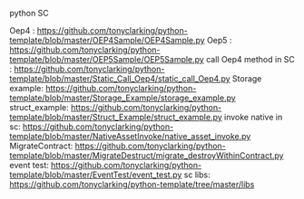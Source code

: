 python SC

Oep4 :  https://github.com/tonyclarking/python-template/blob/master/OEP4Sample/OEP4Sample.py
Oep5 : https://github.com/tonyclarking/python-template/blob/master/OEP5Sample/OEP5Sample.py
call Oep4 method in SC :  https://github.com/tonyclarking/python-template/blob/master/Static_Call_Oep4/static_call_Oep4.py
Storage example:  https://github.com/tonyclarking/python-template/blob/master/Storage_Example/storage_example.py   
struct_example:  https://github.com/tonyclarking/python-template/blob/master/Struct_Example/struct_example.py
invoke native in sc:  https://github.com/tonyclarking/python-template/blob/master/NativeAssetInvoke/native_asset_invoke.py
MigrateContract:  https://github.com/tonyclarking/python-template/blob/master/MigrateDestruct/migrate_destroyWithinContract.py
event test:  https://github.com/tonyclarking/python-template/blob/master/EventTest/event_test.py
sc libs:   https://github.com/tonyclarking/python-template/tree/master/libs